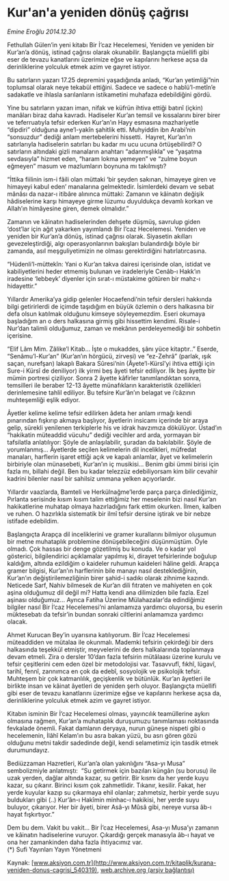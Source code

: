 # Kur'an'a yeniden dönüş çağrısı

*Emine Eroğlu 2014.12.30*

<div class="pNewsDetailMainContent" itemprop="articleBody">
 <p>
  Fethullah Gülen’in yeni kitabı Bir İ’caz Hecelemesi, Yeniden ve yeniden bir Kur’an’a dönüş, istinad çağrısı olarak okunabilir. Başlangıçta müellifi gibi eser de tevazu kanatlarını üzerimize eğse ve kapılarını herkese açsa da derinliklerine yolculuk etmek azim ve gayret istiyor.
 </p>
 <p>
  Bu satırların yazarı 17.25 depremini yaşadığında anladı, “Kur’an yetimliği”nin toplumsal olarak neye tekabül ettiğini. Sadece ve sadece o hablü’l-metîn’e sadakatle ve ihlasla sarılanların istikametini muhafaza edebildiğini gördü.
 </p>
 <p>
  Yine bu satırların yazarı iman, nifak ve küfrün ihtiva ettiği batınî (içkin) manâları biraz daha kavradı. Hadiseler Kur’an temsil ve kıssalarını birer birer ve teferruatıyla tefsir ederken Kur’an’ın Hayy esmasına mazhariyetle “dipdiri” olduğuna ayne’l-yakîn şahitlik etti. Muhyiddin ibn Arabi’nin “sonsuzdur” dediği anlam mertebelerini hissetti.  Hayret, Kur’an’ın satırlarıyla hadiselerin satırları bu kadar mı ucu ucuna örtüşebilirdi? O satırların altındaki gizli manaların anahtarı “adanmışlıkla” ve “yaşatma sevdasıyla” hizmet eden, “haram lokma yemeyen” ve “zulme boyun eğmeyen” masum ve mazlumların boynuna mı takılmıştı?
 </p>
 <p>
  “İttika fiilinin ism-i fâili olan müttaki ‘bir şeyden sakınan, himayeye giren ve himayeyi kabul eden’ manalarına gelmektedir. İsimlerdeki devam ve sebat mânâsı da nazar-ı itibâre alınınca müttaki: Zamanın ve kâinatın değişik hâdiselerine karşı himayeye girme lüzumu duyuldukça devamlı korkan ve Allah’ın himâyesine giren, demek olmalıdır.”
 </p>
 <p>
  Zamanın ve kâinatın hadiselerinden dehşete düşmüş, savrulup giden ‘dost’lar için ağıt yakarken yayımlandı Bir İ’caz Hecelemesi. Yeniden ve yeniden bir Kur’an’a dönüş, istinad çağrısı olarak. Siyasetin akılları gevezeleştirdiği, algı operasyonlarının bakışları bulandırdığı böyle bir zamanda, asıl meşguliyetimizin ne olması gerektirdiğini hatırlatırcasına.
 </p>
 <p>
  “Hüdenli’l-müttekîn: Yani o Kur’an takva dairesi içerisinde olan, istidat ve kabiliyetlerini heder etmemiş bulunan ve iradeleriyle Cenâb-ı Hakk’ın iradesine ‘lebbeyk’ diyenler için sırat-ı müstakime götüren bir mahz-ı hidayettir.”
 </p>
 <p>
  Yıllardır Amerika’ya gidip gelenler Hocaefendi’nin tefsir dersleri hakkında bilgi getirirlerdi de içimde taşıdığım en büyük özlemin o ders halkasına bir defa olsun katılmak olduğunu kimseye söyleyemezdim. Eseri okumaya başladığım an o ders halkasına girmiş gibi hissettim kendimi. Risale-i Nur’dan talimli olduğumuz, zaman ve mekânın perdeleyemediği bir sohbetin içerisine.
 </p>
 <p>
  “Elif Lâm Mim. Zâlike’l Kitab... İşte o mukaddes, şânı yüce kitaptır..” Eserde, “Senâmu’l-Kur’an” (Kur’an’ın hörgücü, zirvesi) ve “ez-Zehrâ” (parlak, ışık saçan, nurefşan) lakaplı Bakara Sûresi’nin (Âyete’l-Kürsî’yi ihtiva ettiği için Sure-i Kürsî de deniliyor) ilk yirmi beş âyeti tefsir ediliyor. İlk beş âyette bir mümin portresi çiziliyor. Sonra 2 âyette kâfirler tanımlandıktan sonra, temsilleri ile beraber 12-13 âyette münafıkların karakteristik özellikleri derinlemesine tahlil ediliyor. Bu tefsire Kur’ân’ın belagat ve i’câzının muhteşemliği eşlik ediyor.
 </p>
 <p>
  Âyetler kelime kelime tefsir edilirken âdeta her anlam ırmağı kendi pınarından fışkırıp akmaya başlıyor, âyetlerin insicamı içerinde bir araya gelip, sürekli yenilenen terkiplerle his ve idrak havzımıza dökülüyor. Üstad’ın “hakikatin müteaddid vücuhu” dediği vecihler ard arda, yormayan bir tafsilatla anlatılıyor: Şöyle de anlaşılabilir, şuradan da bakılabilir. Şöyle de yorumlanmış… Âyetlerde seçilen kelimelerin dil incelikleri, müfredat manaları, harflerin işaret ettiği açık ve kapalı anlamlar, âyet ve kelimelerin birbiriyle olan münasebeti, Kur’an’ın iç musikisi… Benim gibi ümmi birisi için fazla mı, billahi değil. Ben bu kadar telezzüz edebiliyorsam kim bilir cevahir kadrini bilenler nasıl bir sahilsiz ummana yelken açıyorlardır.
 </p>
 <p>
  Yıllardır vaazlarda, Bamteli ve Herkülnağme’lerde parça parça dinlediğimiz, Pırlanta serisinde kısım kısım talim ettiğimiz her meselenin bizi nasıl Kur’an hakikatlerine muhatap olmaya hazırladığını fark ettim okurken. İlmen, kalben ve ruhen. O hazırlıkla sistematik bir ilmî tefsir dersine iştirak ve bir nebze istifade edebildim.
 </p>
 <p>
  Başlangıçta Arapça dil inceliklerini ve gramer kurallarını bilmiyor oluşumun bir metne muhataplık problemine dönüşebileceğini düşünmüştüm. Öyle olmadı. Çok hassas bir denge gözetilmiş bu konuda. Ve o kadar yol gösterici, bilgilendirici açıklamalar yapılmış ki, dirayet tefsirlerinde boğulup kaldığım, altında ezildiğim o kaideler ruhumun kaideleri hâline geldi. Arapça gramer bilgisi, Kur’an’ın harflerinin bile manayı nasıl desteklediğinin, Kur’an’ın değiştirilemezliğinin birer şahid-i sadıkı olarak zihnime kazındı. Neticede Sarf, Nahiv bilmesek de Kur’an dili fıtraten ve mahiyeten en çok aşina olduğumuz dil değil mi? Hatta kendi ana dilimizden bile fazla. Ezel aşinası olduğumuz… Ayrıca Fatiha Üzerine Mülahazalar’da edindiğimiz bilgiler nasıl Bir İ’caz Hecelemesi’ni anlamamıza yardımcı oluyorsa, bu eserin müktesebatı da tefsir’in bundan sonraki ciltlerini anlamamıza yardımcı olacak.
 </p>
 <p>
  Ahmet Kurucan Bey’in uyarısına katılıyorum. Bir İ’caz Hecelemesi müteaddiden ve mütalaa ile okunmalı. Mademki tefsirin çekirdeği bir ders halkasında teşekkül etmiştir, meyvelerini de ders halkalarında toplanmaya devam etmeli. Zira o dersler 10’dan fazla tefsirin mütâlaası üzerine kurulu ve tefsir çeşitlerini cem eden özel bir metodolojisi var. Tasavvufî, fıkhî, lügavî, tarihî, fennî, zannımca en çok da edebî, sosyolojik ve psikolojik tefsir. Muhteşem bir çok katmanlılık, geçişkenlik ve bütünlük. Kur’an âyetleri ile birlikte insan ve kâinat âyetleri de yeniden şerh oluyor. Başlangıçta müellifi gibi eser de tevazu kanatlarını üzerimize eğse ve kapılarını herkese açsa da, derinliklerine yolculuk etmek azim ve gayret istiyor.
 </p>
 <p>
  Kitabın isminin Bir İ’caz Hecelemesi olması, yayıncılık teamüllerine aykırı olmasına rağmen, Kur’an’a muhataplık duruşumuzu tanımlaması noktasında fevkalade önemli. Fakat damlanın deryaya, nurun güneşe nispeti gibi o hecelemenin, İlâhî Kelam’ın bu asra bakan yüzü, bu asrı gören gözü olduğunu metni takdir sadedinde değil, kendi selametimiz için tasdik etmek durumundayız.
 </p>
 <p>
  Bediüzzaman Hazretleri, Kur’an’a olan yakınlığını “Asa-yı Musa” sembolizmiyle anlatmıştı:  “Su getirmek için bazıları küngân (su borusu) ile uzak yerden, dağlar altında kazar, su getirir. Bir kısmı da her yerde kuyu kazar, su çıkarır. Birinci kısım çok zahmetlidir. Tıkanır, kesilir. Fakat, her yerde kuyular kazıp su çıkarmaya ehil olanlar; zahmetsiz, herbir yerde suyu buldukları gibi (..) Kur’ân-ı Hakîmin minhac-ı hakikisi, her yerde suyu buluyor, çıkarıyor. Her bir âyeti, birer Asâ-yı Mûsâ gibi, nereye vursa âb-ı hayat fışkırtıyor.”
 </p>
 <p>
  Dem bu dem. Vakit bu vakit… Bir İ’caz Hecelemesi, Asa-yı Musa’yı zamanın ve kâinatın hadiselerine vuruyor. Çıkardığı gerçek manasıyla âb-ı hayat ve ona her zamankinden daha fazla ihtiyacımız var.
  <br>
   (*) Sufi Yayınları Yayın Yönetmeni
  </br>
 </p>
</div>


Kaynak: [www.aksiyon.com.tr](http://www.aksiyon.com.tr/kitaplik/kurana-yeniden-donus-cagrisi_540319), [web.archive.org (arşiv bağlantısı)](http://web.archive.org/web/20150106074637/http://www.aksiyon.com.tr/kitaplik/kurana-yeniden-donus-cagrisi_540319)
